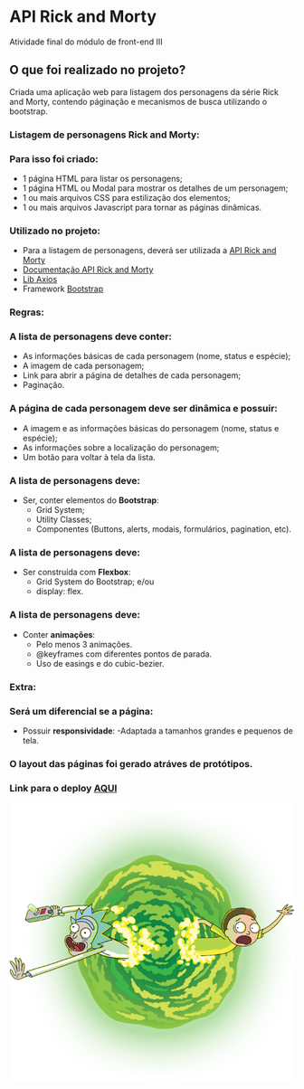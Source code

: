 # API Rick and Morty

Atividade final do módulo de front-end III

## O que foi realizado no projeto?

Criada uma aplicação web para listagem dos personagens da série Rick and Morty, contendo páginação e mecanismos de busca utilizando o bootstrap.

### Listagem de personagens Rick and Morty:

### Para isso foi criado:

- 1 página HTML para listar os personagens;
- 1 página HTML ou Modal para mostrar os detalhes de um personagem;
- 1 ou mais arquivos CSS para estilização dos elementos;
- 1 ou mais arquivos Javascript para tornar as páginas dinâmicas.

### Utilizado no projeto:

- Para a listagem de personagens, deverá ser utilizada a <a href="https://rickandmortyapi.com/">API Rick and Morty</a>
- <a href="https://rickandmortyapi.com/documentation/#rest">Documentação API Rick and Morty</a>
- <a href="https://axios-http.com/ptbr/docs/intro">Lib Axios</a>
- Framework <a href="https://getbootstrap.com/">Bootstrap</a>

### Regras:

### A lista de personagens deve conter:

- As informações básicas de cada personagem (nome, status e espécie);
- A imagem de cada personagem;
- Link para abrir a página de detalhes de cada personagem;
- Paginação.

### A página de cada personagem deve ser dinâmica e possuir:

- A imagem e as informações básicas do personagem (nome, status e espécie);
- As informações sobre a localização do personagem;
- Um botão para voltar à tela da lista.

### A lista de personagens deve:

- Ser, conter elementos do <b>Bootstrap</b>:
  - Grid System;
  - Utility Classes;
  - Componentes (Buttons, alerts, modais, formulários, pagination, etc).
 
### A lista de personagens deve:

- Ser construída com <b>Flexbox</b>:
  - Grid System do Bootstrap; e/ou
  - display: flex.

### A lista de personagens deve:

- Conter <b>animações</b>:
  - Pelo menos 3 animações.
  - @keyframes com diferentes pontos de parada.
  - Uso de easings e do cubic-bezier.

### Extra:

### Será um diferencial se a página:

- Possuir <b>responsividade</b>:
  -Adaptada a tamanhos grandes e pequenos de tela.

### O layout das páginas foi gerado atráves de protótipos.

### Link para o deploy <a href="">AQUI</a>

![Rick and Morty saindo do portal](./assets/img/rick-and-morty-31043.png)
